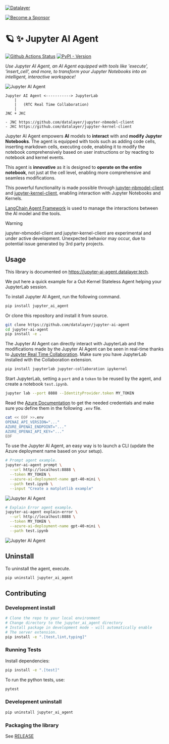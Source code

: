 <!--
  ~ Copyright (c) 2023-2024 Datalayer, Inc.
  ~
  ~ BSD 3-Clause License
-->

[![Datalayer](https://assets.datalayer.tech/datalayer-25.svg)](https://datalayer.io)

[![Become a Sponsor](https://img.shields.io/static/v1?label=Become%20a%20Sponsor&message=%E2%9D%A4&logo=GitHub&style=flat&color=1ABC9C)](https://github.com/sponsors/datalayer)

# 🪐 ✨ Jupyter AI Agent

[![Github Actions Status](https://github.com/datalayer/jupyter-ai-agent/workflows/Build/badge.svg)](https://github.com/datalayer/jupyter-ai-agent/actions/workflows/build.yml)
[![PyPI - Version](https://img.shields.io/pypi/v/jupyter-ai-agent)](https://pypi.org/project/jupyter-ai-agent)

_Use Jupyter AI Agent, an AI Agent equipped with tools like 'execute', 'insert_cell', and more, to transform your Jupyter Notebooks into an intelligent, interactive workspace!_

![Jupyter AI Agent](https://assets.datalayer.tech/jupyter-ai-agent/ai-agent-prompt-demo-terminal.gif)

```
Jupyter AI Agent <-----------> JupyterLab
    |
    |   (RTC Real Time Collaboration)
    |
JNC + JKC

- JNC https://github.com/datalayer/jupyter-nbmodel-client
- JKC https://github.com/datalayer/jupyter-kernel-client
```

Jupyter AI Agent empowers **AI** models to **interact** with and **modify Jupyter Notebooks**. The agent is equipped with tools such as adding code cells, inserting markdown cells, executing code, enabling it to modify the notebook comprehensively based on user instructions or by reacting to notebook and kernel events.

This agent is **innovative** as it is designed to **operate on the entire notebook**, not just at the cell level, enabling more comprehensive and seamless modifications.

This powerful functionality is made possible through [jupyter-nbmodel-client](https://github.com/datalayer/jupyter-nbmodel-client) and [jupyter-kernel-client](https://github.com/datalayer/jupyter-kernel-client), enabling interaction with Jupyter Notebooks and Kernels.

[LangChain Agent Framework](https://python.langchain.com/v0.1/docs/modules/agents/how_to/custom_agent/) is used to manage the interactions between the AI model and the tools.

> [!WARNING]
>
> jupyter-nbmodel-client and jupyter-kernel-client are experimental and under active development.
> Unexpected behavior may occur, due to potential issue generated by 3rd party projects.

## Usage

This library is documented on https://jupyter-ai-agent.datalayer.tech.

We put here a quick example for a Out-Kernel Stateless Agent helping your JupyterLab session.

To install Jupyter AI Agent, run the following command.

```bash
pip install jupyter_ai_agent
```

Or clone this repository and install it from source.

```bash
git clone https://github.com/datalayer/jupyter-ai-agent
cd jupyter-ai-agent
pip install -e .
```

The Jupyter AI Agent can directly interact with JupyterLab and the modifications made by the Jupyter AI Agent can be seen in real-time thanks to [Jupyter Real Time Collaboration](https://jupyterlab.readthedocs.io/en/stable/user/rtc.html). Make sure you have JupyterLab installed with the Collaboration extension.

```bash
pip install jupyterlab jupyter-collaboration ipykernel
```

Start JupyterLab, setting a `port` and a `token` to be reused by the agent, and create a notebook `test.ipynb`.

```bash
jupyter lab --port 8888 --IdentityProvider.token MY_TOKEN
```

Read the [Azure Documentation](https://learn.microsoft.com/en-us/azure/ai-services/openai) to get the needed credentials and make sure you define them in the following `.env` file.

```bash
cat << EOF >>.env
OPENAI_API_VERSION="..."
AZURE_OPENAI_ENDPOINT="..."
AZURE_OPENAI_API_KEY="..."
EOF
```

To use the Jupyter AI Agent, an easy way is to launch a CLI (update the Azure deployment name based on your setup).

```bash
# Prompt agent example.
jupyter-ai-agent prompt \
  --url http://localhost:8888 \
  --token MY_TOKEN \
  --azure-ai-deployment-name gpt-40-mini \
  --path test.ipynb \
  --input "Create a matplotlib example"
```

![Jupyter AI Agent](https://assets.datalayer.tech/jupyter-ai-agent/ai-agent-prompt-demo-terminal.gif)

```bash
# Explain Error agent example.
jupyter-ai-agent explain-error \
  --url http://localhost:8888 \
  --token MY_TOKEN \
  --azure-ai-deployment-name gpt-40-mini \
  --path test.ipynb
```

![Jupyter AI Agent](https://assets.datalayer.tech/jupyter-ai-agent/ai-agent-explainerror-demo-terminal.gif)

## Uninstall

To uninstall the agent, execute.

```bash
pip uninstall jupyter_ai_agent
```

## Contributing

### Development install

```bash
# Clone the repo to your local environment
# Change directory to the jupyter_ai_agent directory
# Install package in development mode - will automatically enable
# The server extension.
pip install -e ".[test,lint,typing]"
```

### Running Tests

Install dependencies:

```bash
pip install -e ".[test]"
```

To run the python tests, use:

```bash
pytest
```

### Development uninstall

```bash
pip uninstall jupyter_ai_agent
```

### Packaging the library

See [RELEASE](RELEASE.md)
